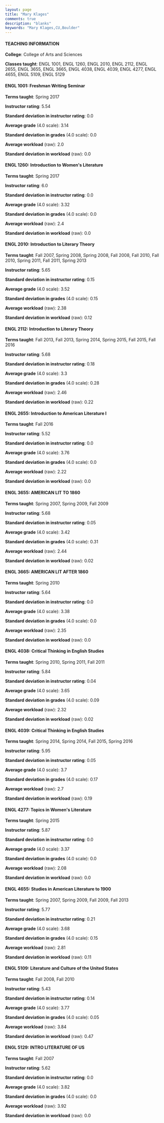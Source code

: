 ```yaml
---
layout: page
title: "Mary Klages" 
comments: true
description: "blanks"
keywords: "Mary Klages,CU,Boulder"
---
```

<head>
<script src="https://ajax.googleapis.com/ajax/libs/jquery/2.1.3/jquery.min.js"></script>
<script src="https://dl.dropboxusercontent.com/s/pc42nxpaw1ea4o9/highcharts.js?dl=0"></script>
<!-- <script src="../assets/js/highcharts.js"></script> -->
<style type="text/css">@font-face {
	font-family: "Bebas Neue";
	src: url(https://www.filehosting.org/file/details/544349/BebasNeue Regular.otf) format("opentype");
	}
	h1.Bebas { 
		font-family: "Bebas Neue", Verdana, Tahoma;
	}
</style>
</head>
	   
#### TEACHING INFORMATION

**College**: College of Arts and Sciences

**Classes taught**: ENGL 1001, ENGL 1260, ENGL 2010, ENGL 2112, ENGL 2655, ENGL 3655, ENGL 3665, ENGL 4038, ENGL 4039, ENGL 4277, ENGL 4655, ENGL 5109, ENGL 5129

#### ENGL 1001: Freshman Writing Seminar

**Terms taught**: Spring 2017

**Instructor rating**: 5.54

**Standard deviation in instructor rating**: 0.0

**Average grade** (4.0 scale): 3.14

**Standard deviation in grades** (4.0 scale): 0.0

**Average workload** (raw): 2.0

**Standard deviation in workload** (raw): 0.0

#### ENGL 1260: Introduction to Women's Literature

**Terms taught**: Spring 2017

**Instructor rating**: 6.0

**Standard deviation in instructor rating**: 0.0

**Average grade** (4.0 scale): 3.32

**Standard deviation in grades** (4.0 scale): 0.0

**Average workload** (raw): 2.4

**Standard deviation in workload** (raw): 0.0

#### ENGL 2010: Introduction to Literary Theory

**Terms taught**: Fall 2007, Spring 2008, Spring 2008, Fall 2008, Fall 2010, Fall 2010, Spring 2011, Fall 2011, Spring 2013

**Instructor rating**: 5.65

**Standard deviation in instructor rating**: 0.15

**Average grade** (4.0 scale): 3.52

**Standard deviation in grades** (4.0 scale): 0.15

**Average workload** (raw): 2.38

**Standard deviation in workload** (raw): 0.12

#### ENGL 2112: Introduction to Literary Theory

**Terms taught**: Fall 2013, Fall 2013, Spring 2014, Spring 2015, Fall 2015, Fall 2016

**Instructor rating**: 5.68

**Standard deviation in instructor rating**: 0.18

**Average grade** (4.0 scale): 3.3

**Standard deviation in grades** (4.0 scale): 0.28

**Average workload** (raw): 2.46

**Standard deviation in workload** (raw): 0.22

#### ENGL 2655: Introduction to American Literature I

**Terms taught**: Fall 2016

**Instructor rating**: 5.52

**Standard deviation in instructor rating**: 0.0

**Average grade** (4.0 scale): 3.76

**Standard deviation in grades** (4.0 scale): 0.0

**Average workload** (raw): 2.22

**Standard deviation in workload** (raw): 0.0

#### ENGL 3655: AMERICAN LIT TO 1860

**Terms taught**: Spring 2007, Spring 2009, Fall 2009

**Instructor rating**: 5.68

**Standard deviation in instructor rating**: 0.05

**Average grade** (4.0 scale): 3.42

**Standard deviation in grades** (4.0 scale): 0.31

**Average workload** (raw): 2.44

**Standard deviation in workload** (raw): 0.02

#### ENGL 3665: AMERICAN LIT AFTER 1860

**Terms taught**: Spring 2010

**Instructor rating**: 5.64

**Standard deviation in instructor rating**: 0.0

**Average grade** (4.0 scale): 3.38

**Standard deviation in grades** (4.0 scale): 0.0

**Average workload** (raw): 2.35

**Standard deviation in workload** (raw): 0.0

#### ENGL 4038: Critical Thinking in English Studies

**Terms taught**: Spring 2010, Spring 2011, Fall 2011

**Instructor rating**: 5.84

**Standard deviation in instructor rating**: 0.04

**Average grade** (4.0 scale): 3.65

**Standard deviation in grades** (4.0 scale): 0.09

**Average workload** (raw): 2.32

**Standard deviation in workload** (raw): 0.02

#### ENGL 4039: Critical Thinking in English Studies

**Terms taught**: Spring 2014, Spring 2014, Fall 2015, Spring 2016

**Instructor rating**: 5.95

**Standard deviation in instructor rating**: 0.05

**Average grade** (4.0 scale): 3.7

**Standard deviation in grades** (4.0 scale): 0.17

**Average workload** (raw): 2.7

**Standard deviation in workload** (raw): 0.19

#### ENGL 4277: Topics in Women's Literature

**Terms taught**: Spring 2015

**Instructor rating**: 5.87

**Standard deviation in instructor rating**: 0.0

**Average grade** (4.0 scale): 3.37

**Standard deviation in grades** (4.0 scale): 0.0

**Average workload** (raw): 2.08

**Standard deviation in workload** (raw): 0.0

#### ENGL 4655: Studies in American Literature to 1900

**Terms taught**: Spring 2007, Spring 2009, Fall 2009, Fall 2013

**Instructor rating**: 5.77

**Standard deviation in instructor rating**: 0.21

**Average grade** (4.0 scale): 3.68

**Standard deviation in grades** (4.0 scale): 0.15

**Average workload** (raw): 2.81

**Standard deviation in workload** (raw): 0.11

#### ENGL 5109: Literature and Culture of the United States

**Terms taught**: Fall 2008, Fall 2010

**Instructor rating**: 5.43

**Standard deviation in instructor rating**: 0.14

**Average grade** (4.0 scale): 3.77

**Standard deviation in grades** (4.0 scale): 0.05

**Average workload** (raw): 3.84

**Standard deviation in workload** (raw): 0.47

#### ENGL 5129: INTRO LITERATURE OF US

**Terms taught**: Fall 2007

**Instructor rating**: 5.62

**Standard deviation in instructor rating**: 0.0

**Average grade** (4.0 scale): 3.82

**Standard deviation in grades** (4.0 scale): 0.0

**Average workload** (raw): 3.92

**Standard deviation in workload** (raw): 0.0

